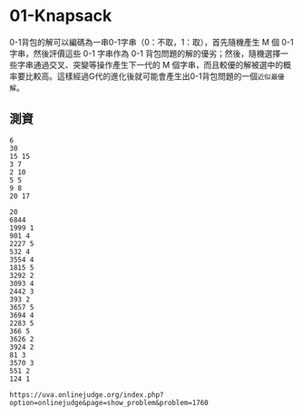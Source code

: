 # 01-Knapsack
0-1背包的解可以編碼為一串0-1字串（0：不取，1：取），首先隨機產生 M 個 0-1 字串，然後評價這些 0-1 字串作為 0-1 背包問題的解的優劣；然後，隨機選擇一些字串通過交叉、突變等操作產生下一代的 M 個字串，而且較優的解被選中的概率要比較高。這樣經過G代的進化後就可能會產生出0-1背包問題的一個`近似最優解`。





## 測資

```
6
30
15 15
3 7
2 10
5 5
9 8
20 17

20
6844
1999 1
901 4
2227 5
532 4
3554 4
1815 5
3292 2
3093 4
2442 3
393 2
3657 5
3694 4
2283 5
366 5
3626 2
3924 2
81 3
3570 3
551 2
124 1

https://uva.onlinejudge.org/index.php?option=onlinejudge&page=show_problem&problem=1760
```
